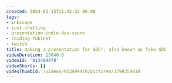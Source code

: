 ```yaml
---
created: 2024-02-15T11:42:32-06:00
tags:
- inkscape
- just-chatting
- presentation-indie-dev-scene
- raiding-YukieVT
- twitch
title: making a presentation for GDC², also known as fake GDC
videoDuration: 13040.0
videoId: '913499478'
videoShorts: []
videoThumbId: /videos/913499478/pictures/1799354410
---
```

